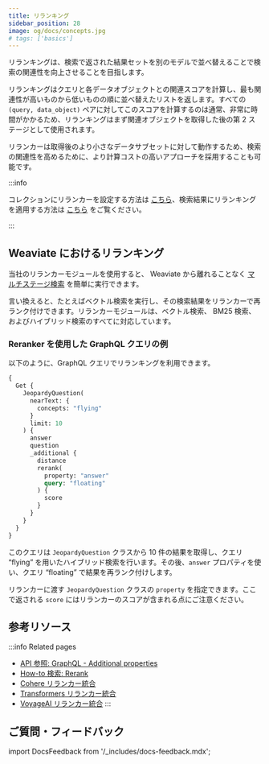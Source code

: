 ```yaml
---
title: リランキング
sidebar_position: 28
image: og/docs/concepts.jpg
# tags: ['basics']
---
```


リランキングは、検索で返された結果セットを別のモデルで並べ替えることで検索の関連性を向上させることを目指します。

リランキングはクエリと各データオブジェクトとの関連スコアを計算し、最も関連性が高いものから低いものの順に並べ替えたリストを返します。すべての `(query, data_object)` ペアに対してこのスコアを計算するのは通常、非常に時間がかかるため、リランキングはまず関連オブジェクトを取得した後の第 2 ステージとして使用されます。

リランカーは取得後のより小さなデータサブセットに対して動作するため、検索の関連性を高めるために、より計算コストの高いアプローチを採用することも可能です。

:::info

コレクションにリランカーを設定する方法は [こちら](../manage-collections/generative-reranker-models.mdx#specify-a-reranker-model-integration)、検索結果にリランキングを適用する方法は [こちら](../search/rerank.md) をご覧ください。

:::

##  Weaviate におけるリランキング

当社のリランカーモジュールを使用すると、  Weaviate から離れることなく [マルチステージ検索](https://weaviate.io/blog/cross-encoders-as-reranker) を簡単に実行できます。

言い換えると、たとえばベクトル検索を実行し、その検索結果をリランカーで再ランク付けできます。リランカーモジュールは、ベクトル検索、  BM25 検索、およびハイブリッド検索のすべてに対応しています。

###  Reranker を使用した GraphQL クエリの例

以下のように、GraphQL クエリでリランキングを利用できます。

```graphql
{
  Get {
    JeopardyQuestion(
      nearText: {
        concepts: "flying"
      }
      limit: 10
    ) {
      answer
      question
      _additional {
        distance
        rerank(
          property: "answer"
          query: "floating"
        ) {
          score
        }
      }
    }
  }
}
```

このクエリは `JeopardyQuestion` クラスから 10 件の結果を取得し、クエリ “flying” を用いたハイブリッド検索を行います。その後、`answer` プロパティを使い、クエリ “floating” で結果を再ランク付けします。

リランカーに渡す `JeopardyQuestion` クラスの `property` を指定できます。ここで返される `score` にはリランカーのスコアが含まれる点にご注意ください。

##  参考リソース

:::info Related pages
- [API 参照: GraphQL - Additional properties](../api/graphql/additional-properties.md#rerank)
- [How-to 検索: Rerank](../search/rerank.md)
- [Cohere リランカー統合](../model-providers/cohere/reranker.md)
- [Transformers リランカー統合](../model-providers/transformers/reranker.md)
- [VoyageAI リランカー統合](../model-providers/voyageai/reranker.md)
:::

##  ご質問・フィードバック

import DocsFeedback from '/_includes/docs-feedback.mdx';

<DocsFeedback/>